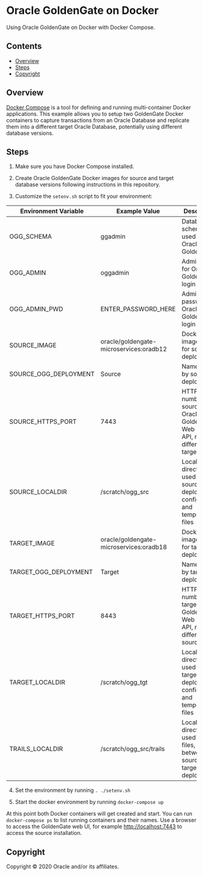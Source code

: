 # Oracle GoldenGate on Docker

Using Oracle GoldenGate on Docker with Docker Compose.

## Contents

* [Overview](#Overview)
* [Steps](#Steps)
* [Copyright](#Copyright)

## Overview

[Docker Compose](https://docs.docker.com/compose/) is a tool for defining and
running multi-container Docker applications. This example allows you to setup
two GoldenGate Docker containers to capture transactions from an Oracle Database
and replicate them into a different target Oracle Database, potentially using
different database versions.

## Steps

1. Make sure you have Docker Compose installed.

2. Create Oracle GoldenGate Docker images for source and target database
   versions following instructions in this repository.

3. Customize the `setenv.sh` script to fit your environment:

| Environment Variable | Example Value | Description
|---|---|---
|OGG_SCHEMA|ggadmin|Database schema used by Oracle GoldenGate
|OGG_ADMIN|oggadmin|Admin user for Oracle GoldenGate login
|OGG_ADMIN_PWD|ENTER_PASSWORD_HERE|Admin password for Oracle GoldenGate login
|SOURCE_IMAGE|oracle/goldengate-microservices:oradb12|Docker image used for source deployment
|SOURCE_OGG_DEPLOYMENT|Source|Name used by source deployment
|SOURCE_HTTPS_PORT|7443|HTTPS port number for source Oracle GoldenGate Web UI and API, needs to differ from target
|SOURCE_LOCALDIR|/scratch/ogg_src|Local directory used for source deployment configuration and temporary files
|TARGET_IMAGE|oracle/goldengate-microservices:oradb18|Docker image used for target deployment
|TARGET_OGG_DEPLOYMENT|Target|Name used by target deployment
|TARGET_HTTPS_PORT|8443|HTTPS port number for target Oracle GoldenGate Web UI and API, needs to differ from source
|TARGET_LOCALDIR|/scratch/ogg_tgt|Local directory used for target deployment configuration and temporary files
|TRAILS_LOCALDIR|/scratch/ogg_src/trails|Local directory used for trail files, shared between source and target deployments

4. Set the environment by running `. ./setenv.sh`

5. Start the docker environment by running `docker-compose up`

At this point both Docker containers will get created and start. You can run
`docker-compose ps` to list running containers and their names. Use a browser to
access the GoldenGate web UI, for example
[http://localhost:7443](http://localhost:7443) to access the source
installation.

## Copyright

Copyright © 2020 Oracle and/or its affiliates.
